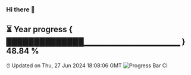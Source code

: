 ### Hi there 👋
⏳ Year progress { ██████████████▁▁▁▁▁▁▁▁▁▁▁▁▁▁▁▁ } 48.84 %
---
⏰ Updated on Thu, 27 Jun 2024 18:08:06 GMT
![Progress Bar CI](https://github.com/Moyi321/Moyi321/workflows/Progress%20Bar%20CI/badge.svg)
